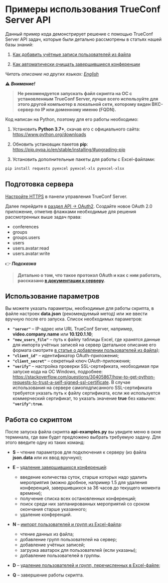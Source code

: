 # Примеры использования TrueConf Server API

Данный пример кода демонстрирует решение с помощью TrueConf Server API задач, которые были детально рассмотрены в статьях нашей базы знаний:

1. [Как добавить учётные записи пользователей из файла](https://trueconf.ru/blog/baza-znaniy/kak-dobavit-uchyotnye-zapisi-polzovatelej-iz-fajla.html)

1. [Как автоматически очищать завершившиеся конференции](https://trueconf.ru/blog/baza-znaniy/kak-avtomaticheski-ochishhat-zavershivshiesya-konferenczii.html)

*Читать описание на других языках: [English](README.md)*

:warning: ***Внимание!***
> **Не рекомендуется запускать файл скрипта на ОС с установленным TrueConf Server, лучше всего используйте для этого другой компьютер в локальной сети, которому виден ВКС-сервер по IP или доменному именю (FQDN).**

Код написан на Python, поэтому для его работы необходимо:

1. Установить **Python 3.7+**, скачав его с официального сайта: https://www.python.org/downloads 

1. Обновить установщик пакетов **pip**: https://pip.pypa.io/en/stable/installing/#upgrading-pip 

1. Установить дополнительные пакеты для работы с Excel-файлами:

```bash
pip install requests pyexcel pyexcel-xls pyexcel-xlsx
```

## Подготовка сервера

[Настройте HTTPS](https://trueconf.ru/blog/baza-znaniy/kak-nastroit-webrtc-konferentsii-v-chrome.html#_HTTPS) в панели управления TrueConf Server.

Далее перейдите в [раздел API → OAuth2](https://docs.trueconf.com/server/admin/web-config#oauth2). Создайте новое OAuth 2.0 приложение, отметив флажками необходимые для решения рассмотренных выше задач права:

- conferences
- groups
- groups.users
- users
- users.avatar:read
- users.avatar:write

:point_right: ***Подсказка***
> **Детально о том, что такое протокол OAuth и как с ним работать, рассказано [в документации к серверу](https://docs.trueconf.com/server/admin/web-config#oauth2).**

## Использование параметров

Вы можете указать параметры, необходимые для работы скрипта, в файле настроек **data.json** (рекомендуемый метод) или же ввести вручную после его запуска. Список необходимых параметров:

- **`"server"`** – IP-адрес или URL TrueConf Server, например, **video.company.name** или **10.120.1.10**;
- **`"new_users_file"`** – путь к файлу таблицы Excel, где хранятся данные для импорта учётных записей на сервер (детальное описание его формата смотрите [в статье о добавлении пользователей из файла](https://trueconf.ru/blog/baza-znaniy/kak-dobavit-uchyotnye-zapisi-polzovatelej-iz-fajla.html#_1));
- **`"client_id"`** – идентификатор OAuth-приложения;
- **`"client_secret"`** – секретный ключ OAuth-приложения;
- **`"verify"`** – настройка проверки SSL-сертификата, необходимая при запуске кода на ОС Windows, подробнее: https://stackoverflow.com/questions/30405867/how-to-get-python-requests-to-trust-a-self-signed-ssl-certificate. В случае использования на сервере самоподписанного SSL-сертификата требуется указать путь к файлу сертификата, если же используется коммерческий сертификат, то указать значение **true** без кавычек: **`"verify":true`**.

## Работа со скриптом

После запуска файла скрипта **api-examples.py** вы увидите меню в окне терминала, где вам будет предложено выбрать требуемую задачу. Для этого введите одну из таких команд:

- **S** – чтение параметров для подключения к серверу (из файла **json.data** или их ввод вручную);

- **E** – [удаление завершившихся конференций]():
  - введение количества суток, старше которых надо удалить мероприятия (можно дробное, например 1.5 для удаления конференций, завершившихся за 36 часов до текущего момента времени);
  - получение списка всех остановленных конференций;
  - поиск среди них запланированных мероприятий со сроком окончания старше указанного;
  - удаление конференций.

- **N** – [импорт пользователей и групп из Excel-файла](https://trueconf.ru/blog/baza-znaniy/kak-dobavit-uchyotnye-zapisi-polzovatelej-iz-fajla.html):
  - чтение данных из файла;
  - добавление групп пользователей на сервер;
  - добавление учётных записей;
  - загрузка аватарок для пользователей (если указаны);
  - добавление пользователей в группы.

- **D** – [удаление пользователей и групп, перечисленных в Excel-файле](https://trueconf.ru/blog/baza-znaniy/kak-dobavit-uchyotnye-zapisi-polzovatelej-iz-fajla.html#i-2);

- **Q** – завершение работы скрипта.
